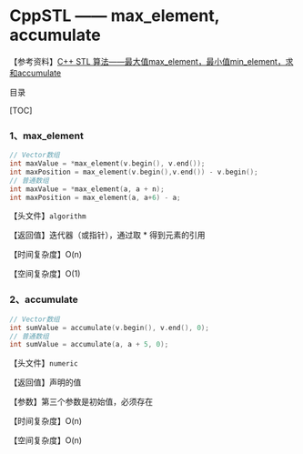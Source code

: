 # CppSTL —— max_element,  accumulate

【参考资料】[C++ STL 算法——最大值max_element，最小值min_element，求和accumulate](<https://blog.csdn.net/qq_43827595/article/details/106019641?ops_request_misc=&request_id=&biz_id=102&utm_term=C++%20STL%20%E6%9C%80%E5%A4%A7%E5%80%BC%E5%87%BD%E6%95%B0&utm_medium=distribute.pc_search_result.none-task-blog-2~all~sobaiduweb~default-1-106019641.142^v41^control,185^v2^tag_show&spm=1018.2226.3001.4187>)

目录

[TOC]

### 1、max_element

```cpp
// Vector数组
int maxValue = *max_element(v.begin(), v.end());
int maxPosition = max_element(v.begin(),v.end()) - v.begin();
// 普通数组
int maxValue = *max_element(a, a + n); 
int maxPosition = max_element(a, a+6) - a;
```

【头文件】```algorithm```

【返回值】迭代器（或指针），通过取 * 得到元素的引用

【时间复杂度】O(n)

【空间复杂度】O(1)

### 2、accumulate

```cpp
// Vector数组
int sumValue = accumulate(v.begin(), v.end(), 0);
// 普通数组
int sumValue = accumulate(a, a + 5, 0);
```

【头文件】```numeric```

【返回值】声明的值

【参数】第三个参数是初始值，必须存在

【时间复杂度】O(n)

【空间复杂度】O(n)